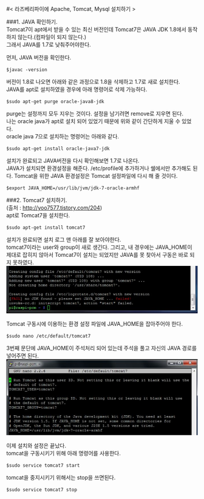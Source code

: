 #< 라즈베리파이에 Apache, Tomcat, Mysql 설치하기 >  

###1. JAVA 확인하기.  
Tomcat7이 apt에서 받을 수 있는 최신 버전인데 Tomcat7은 JAVA JDK 1.8에서 동작하지 않는다.(컴파일이 되지 않는다.)  
그래서 JAVA를 1.7로 낮춰주어야한다.  

먼저, JAVA 버전을 확인한다.  

	$javac -version
버전이 1.8로 나오면 아래와 같은 과정으로 1.8을 삭제하고 1.7로 새로 설치한다.  
JAVA를 apt로 설치하였을 경우에 아래 명령어로 삭제 가능하다.  

	$sudo apt-get purge oracle-java8-jdk
purge는 설정까지 모두 지우는 것이다. 설정을 남기려면 remove로 지우면 된다.  
나는 oracle java가 apt로 설치 되어 있었기 때문에 위와 같이 간단하게 지울 수 있었다.  
oracle java 7으로 설치하는 명령어는 아래와 같다.  

	$sudo apt-get install oracle-java7-jdk
설치가 완료되고 JAVA버전을 다시 확인해보면 1.7로 나온다.  
JAVA가 설치되면 환경설정을 해준다. /etc/profile에 추가하거나 쉘에서만 추가해도 된다. Tomcat을 위한 JAVA 환경설정은 Tomcat 설정파일에 다시 해 줄 것이다.  

	$export JAVA_HOME=/usr/lib/jvm/jdk-7-oracle-armhf

###2. Tomcat7 설치하기.  
(출처 : http://yoo7577.tistory.com/204)  
apt로 Tomcat7을 설치한다.

	$sudo apt-get install tomcat7
설치가 완료되면 설치 로그 맨 아래를 잘 보아야한다.  
tomcat7이라는 user와 group이 새로 생긴다. 그리고, 내 경우에는 JAVA_HOME이 제대로 잡히지 않아서 Tomcat7이 설치는 되었지만 JAVA를 못 찾아서 구동은 바로 되지 못하였다.  
![](/RefImage/tomcat_1.JPG)

Tomcat 구동시에 이용하는 환경 설정 파일에 JAVA_HOME을 잡아주어야 한다.  

	$sudo nano /etc/default/tomcat7
3번째 문단에 JAVA_HOME이 주석처리 되어 있는데 주석을 풀고 자신의 JAVA 경로를 넣어주면 된다.
![](/RefImage/tomcat_2.JPG)

이제 설치와 설정은 끝났다.  
tomcat을 구동시키기 위해 아래 명령어를 사용한다.  

	$sudo service tomcat7 start
tomcat을 중지시키기 위해서는 stop을 쓰면된다.  

	$sudo service tomcat7 stop

